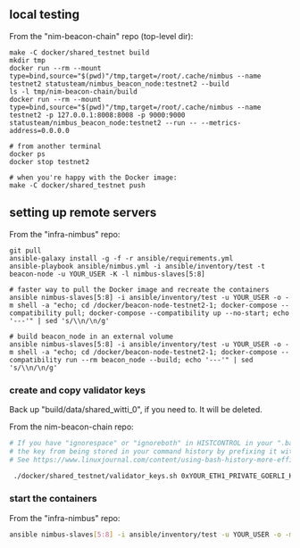 ## local testing

From the "nim-beacon-chain" repo (top-level dir):

```text
make -C docker/shared_testnet build
mkdir tmp
docker run --rm --mount type=bind,source="$(pwd)"/tmp,target=/root/.cache/nimbus --name testnet2 statusteam/nimbus_beacon_node:testnet2 --build
ls -l tmp/nim-beacon-chain/build
docker run --rm --mount type=bind,source="$(pwd)"/tmp,target=/root/.cache/nimbus --name testnet2 -p 127.0.0.1:8008:8008 -p 9000:9000 statusteam/nimbus_beacon_node:testnet2 --run -- --metrics-address=0.0.0.0

# from another terminal
docker ps
docker stop testnet2

# when you're happy with the Docker image:
make -C docker/shared_testnet push
```

## setting up remote servers

From the "infra-nimbus" repo:

```text
git pull
ansible-galaxy install -g -f -r ansible/requirements.yml
ansible-playbook ansible/nimbus.yml -i ansible/inventory/test -t beacon-node -u YOUR_USER -K -l nimbus-slaves[5:8]

# faster way to pull the Docker image and recreate the containers
ansible nimbus-slaves[5:8] -i ansible/inventory/test -u YOUR_USER -o -m shell -a "echo; cd /docker/beacon-node-testnet2-1; docker-compose --compatibility pull; docker-compose --compatibility up --no-start; echo '---'" | sed 's/\\n/\n/g'

# build beacon_node in an external volume
ansible nimbus-slaves[5:8] -i ansible/inventory/test -u YOUR_USER -o -m shell -a "echo; cd /docker/beacon-node-testnet2-1; docker-compose --compatibility run --rm beacon_node --build; echo '---'" | sed 's/\\n/\n/g'
```

### create and copy validator keys

Back up "build/data/shared\_witti\_0", if you need to. It will be deleted.

From the nim-beacon-chain repo:

```bash
# If you have "ignorespace" or "ignoreboth" in HISTCONTROL in your ".bashrc", you can prevent
# the key from being stored in your command history by prefixing it with a space.
# See https://www.linuxjournal.com/content/using-bash-history-more-efficiently-histcontrol

 ./docker/shared_testnet/validator_keys.sh 0xYOUR_ETH1_PRIVATE_GOERLI_KEY
```

### start the containers

From the "infra-nimbus" repo:

```bash
ansible nimbus-slaves[5:8] -i ansible/inventory/test -u YOUR_USER -o -m shell -a "echo; cd /docker/beacon-node-testnet2-1; docker-compose --compatibility up -d; echo '---'" | sed 's/\\n/\n/g'
```

